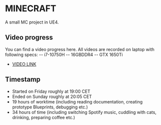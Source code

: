 # MINECRAFT
A small MC project in UE4.

## Video progress
You can find a video progress here.
All videos are recorded on laptop with following specs:
-- i7-10750H
-- 16GBDDR4
-- GTX 1650Ti
- [VIDEO LINK](https://vimeo.com/showcase/8297492)

## Timestamp
- Started on Friday roughly at 19:00 CET
- Ended on Sunday roughly at 20:05 CET
- 19 hours of worktime (including reading documentation, creating prototype Blueprints, debugging etc.)
- 34 hours of time (including switching Spotify music, cuddling with cats, drinking, preparing coffee etc.)
